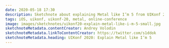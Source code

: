 ```yaml
---
date: 2020-05-18 17:30
description: Sketchnote about explaining Metal like I’m 5 from UIKonf 2020 (online conference)
tags: iOS, uikonf, uikonf-20, metal, online-conference
image: images/sketchnotes/uikonf20-explain-metal-like-i-m-5-small.jpg
sketchnoteMetadata.contentCreator: Andrey Volodin
sketchnoteMetadata.linkToContentCreator: https://twitter.com/s1ddok
sketchnoteMetadata.heading: UIKonf 2020: Explain Metal like I’m 5
---
```

